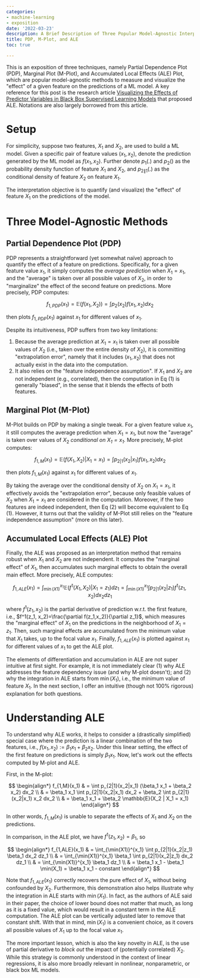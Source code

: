 ```yaml
---
categories:
- machine-learning
- exposition
date: '2022-03-23'
description: A Brief Description of Three Popular Model-Agnostic Interpretation Methods
title: PDP, M-Plot, and ALE
toc: true

---
```


This is an exposition of three techniques, namely Partial Dependence Plot (PDP), Marginal Plot (M-Plot), and Accumulated Local Effects (ALE) Plot, which are popular model-agnostic methods to measure and visualize the "effect" of a given feature on the predictions of a ML model. A key reference for this post is the research article [Visualizing the Effects of Predictor Variables in Black Box Supervised Learning Models](https://doi.org/10.1111/rssb.12377) that proposed ALE. Notations are also largely borrowed from this article. 

# Setup

For simplicity, suppose two features, $X_1$ and $X_2$, are used to build a ML model. Given a specific pair of feature values $(x_1, x_2)$, denote the prediction generated by the ML model as $f(x_1,x_2)$. Further denote $p_1(.)$ and $p_2()$ as the probability density function of feature $X_1$ and $X_2$, and $p_{2\|1}(.)$ as the conditional density of feature $X_2$ on feature $X_1$.

The interpretation objective is to quantify (and visualize) the "effect" of feature $X_1$ on the predictions of the model. 

# Three Model-Agnostic Methods

## Partial Dependence Plot (PDP)

PDP represents a straightforward (yet somewhat naïve) approach to quantify the effect of a feature on predictions. Specifically, for a given feature value $x_1$, it simply computes the *average prediction* when $X_1 = x_1$, and the "average" is taken over all possible values of $X_2$, in order to "marginalize" the effect of the second feature on predictions. More precisely, PDP computes:

$$
f_{1,PDP}(x_1) = \mathbb{E}(f(x_1, X_2)) = \int p_2(x_2) f(x_1, x_2) dx_2
$$

then plots $f_{1,PDP}(x_1)$ against $x_1$ for different values of $x_1$.

Despite its intuitiveness, PDP suffers from two key limitations: 

1. Because the average prediction at $X_1 = x_1$ is taken over all possible values of $X_2$ (i.e., taken over the entire density of $X_2$), it is committing "extrapolation error", namely that it includes $(x_1,x_2)$ that does not actually exist in the data into the computation. 
2. It also relies on the "feature independence assumption". If $X_1$ and $X_2$ are not independent (e.g., correlated), then the computation in Eq (1) is generally "biased", in the sense that it blends the effects of both features.

## Marginal Plot (M-Plot)

M-Plot builds on PDP by making a single tweak. For a given feature value $x_1$, it still computes the average prediction when $X_1 = x_1$, but now the "average" is taken over values of $X_2$ *conditional on $X_1 = x_1$.* More precisely, M-plot computes:

$$
f_{1,M}(x_1) = \mathbb{E}(f(X_1, X_2)|X_1 = x_1) = \int p_{2|1}(x_2|x_1) f(x_1, x_2) dx_2
$$

then plots $f_{1,M}(x_1)$ against $x_1$ for different values of $x_1$.

By taking the average over the conditional density of $X_2$ on $X_1=x_1$, it effectively avoids the "extrapolation error", because only feasible values of $X_2$ when $X_1 = x_1$ are considered in the computation. Moreover, if the two features are indeed independent, then Eq (2) will become equivalent to Eq (1). However, it turns out that the validity of M-Plot still relies on the "feature independence assumption" (more on this later).

## Accumulated Local Effects (ALE) Plot

Finally, the ALE was proposed as an interpretation method that remains robust when $X_1$ and $X_2$ are not independent. It computes the "marginal effect" of $X_1$, then accumulates such marginal effects to obtain the overall main effect. More precisely, ALE computes:

$$
f_{1,ALE}(x_1) = \int_{\min(X1)}^{x_1} \mathbb{E}(f^1 (X_1, X_2)|X_1 = z_1) dz_1 = \int_{\min(X1)}^{x_1} \int p_{2|1}(x_2|z_1) f^1(z_1, x_2) dx_2 dz_1
$$

where $f^1(z_1, x_2)$ is the partial derivative of prediction w.r.t. the first feature, i.e., $f^1(z_1, x_2)=\frac{\partial f(z_1,x_2)}{\partial z_1}$, which measures the "marginal effect" of $X_1$ on the predictions in the neighborhood of $X_1 = z_1$. Then, such marginal effects are accumulated from the minimum value that $X_1$ takes, up to the focal value $x_1$. Finally, $f_{1,ALE}(x_1)$ is plotted against $x_1$ for different values of $x_1$ to get the ALE plot.

The elements of differentiation and accumulation in ALE are not super intuitive at first sight. For example, it is not immediately clear (1) why ALE addresses the feature dependency issue (and why M-plot doesn't); and (2) why the integration in ALE starts from $\min(X_1)$, i.e., the minimum value of feature $X_1$. In the next section, I offer an intuitive (though not 100% rigorous) explanation for both questions.

# Understanding ALE

To understand why ALE works, it helps to consider a (drastically simplified) special case where the prediction is a linear combination of the two features, i.e., $f(x_1,x_2) := \beta_1 x_1 + \beta_2 x_2$. Under this linear setting, the effect of the first feature on predictions is simply $\beta_1 x_1$. Now, let's work out the effects computed by M-plot and ALE.

First, in the M-plot:

$$
\begin{align*}
f_{1,M}(x_1) & = \int p_{2|1}(x_2|x_1) (\beta_1 x_1 + \beta_2 x_2) dx_2 \\
& = \beta_1 x_1 \int p_{2|1}(x_2|x_1) dx_2 + \beta_2 \int p_{2|1}(x_2|x_1) x_2 dx_2 \\
& = \beta_1 x_1 + \beta_2 \mathbb{E}(X_2 | X_1 = x_1)
\end{align*}
$$

In other words, $f_{1,M}(x_1)$ is unable to separate the effects of $X_1$ and $X_2$ on the predictions.

In comparison, in the ALE plot, we have $f^1 (z_1, x_2) = \beta_1$, so

$$
\begin{align*}
f_{1,ALE}(x_1) & = \int_{\min(X1)}^{x_1} \int p_{2|1}(x_2|z_1) \beta_1 dx_2 dz_1 \\
& = \int_{\min(X1)}^{x_1} \beta_1 \int p_{2|1}(x_2|z_1) dx_2 dz_1 \\ 
& = \int_{\min(X1)}^{x_1} \beta_1 dz_1 \\
& = \beta_1 x_1 - \beta_1 \min(X_1) = \beta_1 x_1 - constant
\end{align*}
$$

Note that $f_{1,ALE}(x_1)$ correctly recovers the pure effect of $X_1$, without being confounded by $X_2$. Furthermore, this demonstration also helps illustrate why the integration in ALE starts with $\min(X_1)$. In fact, as the authors of ALE said in their paper, the choice of lower bound does not matter that much, as long as it is a fixed value, which would result in a constant term in the ALE computation. The ALE plot can be vertically adjusted later to remove that constant shift. With that in mind, $\min(X_1)$ is a convenient choice, as it covers all possible values of $X_1$ up to the focal value $x_1$.

The more important lesson, which is also the key novelty in ALE, is the use of partial derivative to *block out* the impact of (potentially correlated) $X_2$. While this strategy is commonly understood in the context of linear regressions, it is also more broadly relevant in nonlinear, nonparametric, or black box ML models. 
